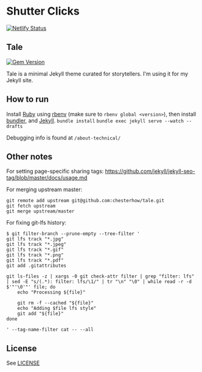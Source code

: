 # Shutter Clicks

[![Netlify Status](https://api.netlify.com/api/v1/badges/de51fbac-26cb-4a06-9db5-dd0958fc3358/deploy-status)](https://app.netlify.com/sites/lycarter-blog/deploys)

## Tale

[![Gem Version](https://badge.fury.io/rb/tale.svg)](https://badge.fury.io/rb/tale)

Tale is a minimal Jekyll theme curated for storytellers. I'm using it for my Jekyll site.

## How to run

Install [Ruby](https://www.ruby-lang.org/en/) using [rbenv](https://github.com/rbenv/rbenv) (make sure to `rbenv global <version>`), then install [bundler](http://bundler.io/), and [Jekyll](https://jekyllrb.com/).
```bundle install```
```bundle exec jekyll serve --watch --drafts```

Debugging info is found at `/about-technical/`

## Other notes

For setting page-specific sharing tags: https://github.com/jekyll/jekyll-seo-tag/blob/master/docs/usage.md

For merging upstream master:

```
git remote add upstream git@github.com:chesterhow/tale.git
git fetch upstream
git merge upstream/master
```

For fixing git-lfs history:

```
$ git filter-branch --prune-empty --tree-filter '
git lfs track "*.jpg"
git lfs track "*.jpeg"
git lfs track "*.gif"
git lfs track "*.png"
git lfs track "*.pdf"
git add .gitattributes

git ls-files -z | xargs -0 git check-attr filter | grep "filter: lfs" | sed -E "s/(.*): filter: lfs/\1/" | tr "\n" "\0" | while read -r -d $'"'\0'"' file; do
    echo "Processing ${file}"

    git rm -f --cached "${file}"
    echo "Adding $file lfs style"
    git add "${file}"
done

' --tag-name-filter cat -- --all
```

## License
See [LICENSE](https://github.com/lycarter/lycarter.github.com/blob/master/LICENSE)
